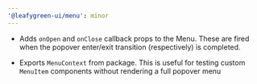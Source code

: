 ```yaml
---
'@leafygreen-ui/menu': minor
---
```


- Adds `onOpen` and `onClose` callback props to the Menu. These are fired when the popover enter/exit transition (respectively) is completed.

- Exports `MenuContext` from package. This is useful for testing custom `MenuItem` components without rendering a full popover menu